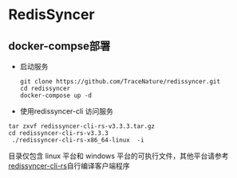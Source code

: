 # RedisSyncer

## docker-compse部署

* 启动服务
  
  ```shell
  git clone https://github.com/TraceNature/redissyncer.git
  cd redissyncer
  docker-compose up -d
  ```

* 使用redissyncer-cli 访问服务

```
tar zxvf redissyncer-cli-rs-v3.3.3.tar.gz
cd redissyncer-cli-rs-v3.3.3
 ./redissyncer-cli-rs-x86_64-linux  -i
```

目录仅包含 linux 平台和 windows 平台的可执行文件，其他平台请参考
[redissyncer-cli-rs](https://github.com/TraceNature/redissyncer-cli-rs/tree/3.3.3)自行编译客户端程序
